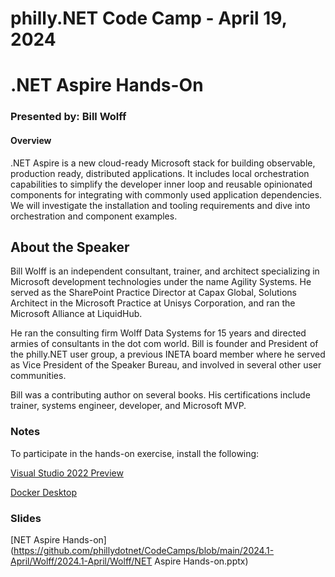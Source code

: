 # philly.NET Code Camp - April 19, 2024

# .NET Aspire Hands-On

### Presented by: Bill Wolff

#### Overview
.NET Aspire is a new cloud-ready Microsoft stack for building observable, production ready, distributed applications. It includes local orchestration capabilities to simplify the developer inner loop and reusable opinionated components for integrating with commonly used application dependencies. We will investigate the installation and tooling requirements and dive into orchestration and component examples.

## About the Speaker

Bill Wolff is an independent consultant, trainer, and architect specializing in Microsoft development technologies under the name Agility Systems. He served as the SharePoint Practice Director at Capax Global, Solutions Architect in the Microsoft Practice at Unisys Corporation, and ran the Microsoft Alliance at LiquidHub. 

He ran the consulting firm Wolff Data Systems for 15 years and directed armies of consultants in the dot com world. Bill is founder and President of the philly.NET user group, a previous INETA board member where he served as Vice President of the Speaker Bureau, and involved in several other user communities. 

Bill was a contributing author on several books. His certifications include trainer, systems engineer, developer, and Microsoft MVP.

### Notes

To participate in the hands-on exercise, install the following:

[Visual Studio 2022 Preview](https://visualstudio.microsoft.com/vs/preview/)

[Docker Desktop](https://www.docker.com/products/docker-desktop/)

### Slides

[NET Aspire Hands-on](https://github.com/phillydotnet/CodeCamps/blob/main/2024.1-April/Wolff/2024.1-April/Wolff/NET Aspire Hands-on.pptx)
